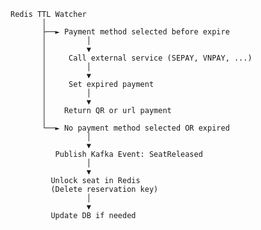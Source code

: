     Redis TTL Watcher
           │
           ├──► Payment method selected before expire
           │         │
           │         ▼
           │     Call external service (SEPAY, VNPAY, ...)
           │         │
           │         ▼
           │     Set expired payment
           │         │
           │         ▼
           │    Return QR or url payment
           │
           └──► No payment method selected OR expired
                     │
                     ▼
              Publish Kafka Event: SeatReleased
                     │
                     ▼
             Unlock seat in Redis
             (Delete reservation key)
                     │
                     ▼
             Update DB if needed